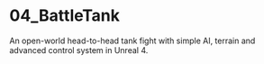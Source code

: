 # 04_BattleTank
An open-world head-to-head tank fight with simple AI, terrain and advanced control system in Unreal 4.
